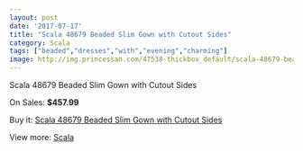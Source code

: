 ```yaml
---
layout: post
date: '2017-07-17'
title: "Scala 48679 Beaded Slim Gown with Cutout Sides"
category: Scala
tags: ["beaded","dresses","with","evening","charming"]
image: http://img.princessan.com/47538-thickbox_default/scala-48679-beaded-slim-gown-with-cutout-sides.jpg
---
```

Scala 48679 Beaded Slim Gown with Cutout Sides

On Sales: **$457.99**
<a href="https://www.princessan.com/en/scala/21629-scala-48679-beaded-slim-gown-with-cutout-sides.html"><amp-img layout="responsive" width="600" height="600" src="//img.princessan.com/47538-thickbox_default/scala-48679-beaded-slim-gown-with-cutout-sides.jpg" alt="Scala 48679 Beaded Slim Gown with Cutout Sides 0" /></a>
<a href="https://www.princessan.com/en/scala/21629-scala-48679-beaded-slim-gown-with-cutout-sides.html"><amp-img layout="responsive" width="600" height="600" src="//img.princessan.com/47539-thickbox_default/scala-48679-beaded-slim-gown-with-cutout-sides.jpg" alt="Scala 48679 Beaded Slim Gown with Cutout Sides 1" /></a>

Buy it: [Scala 48679 Beaded Slim Gown with Cutout Sides](https://www.princessan.com/en/scala/21629-scala-48679-beaded-slim-gown-with-cutout-sides.html "Scala 48679 Beaded Slim Gown with Cutout Sides")

View more: [Scala](https://www.princessan.com/en/55-scala "Scala")